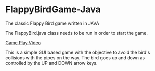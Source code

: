 # FlappyBirdGame-Java
The classic Flappy Bird game written in JAVA

The FlappyBird.java class needs to be run in order to start the game.

[Game Play Video](bird.mp4)

This is a simple GUI based game with the objective to avoid the bird's collisions with the pipes on the way. The bird goes up and down as controlled by the UP and DOWN arrow keys.
